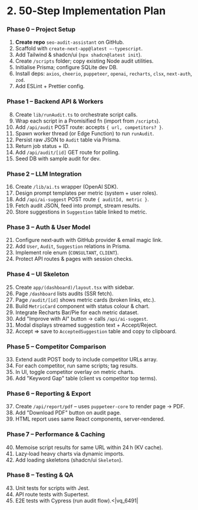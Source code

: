# 2. 50‑Step Implementation Plan

### Phase 0 – Project Setup

1. **Create repo** `seo-audit-assistant` on GitHub.
2. Scaffold with `create-next-app@latest –‑typescript`.
3. Add Tailwind & shadcn/ui (`npx shadcn@latest init`).
4. Create `/scripts` folder; copy existing Node audit utilities.
5. Initialise Prisma; configure SQLite dev DB.
6. Install deps: `axios`, `cheerio`, `puppeteer`, `openai`, `recharts`, `clsx`, `next-auth`, `zod`.
7. Add ESLint + Prettier config.

### Phase 1 – Backend API & Workers

8. Create `lib/runAudit.ts` to orchestrate script calls.
9. Wrap each script in a Promisified fn (import from `/scripts`).
10. Add `/api/audit` POST route: accepts `{ url, competitors? }`.
11. Spawn worker thread (or Edge Function) to run `runAudit`.
12. Persist raw JSON to `Audit` table via Prisma.
13. Return job status + ID.
14. Add `/api/audit/[id]` GET route for polling.
15. Seed DB with sample audit for dev.

### Phase 2 – LLM Integration

16. Create `/lib/ai.ts` wrapper (OpenAI SDK).
17. Design prompt templates per metric (system + user roles).
18. Add `/api/ai-suggest` POST route `{ auditId, metric }`.
19. Fetch audit JSON, feed into prompt, stream results.
20. Store suggestions in `Suggestion` table linked to metric.

### Phase 3 – Auth & User Model

21. Configure next‑auth with GitHub provider & email magic link.
22. Add `User`, `Audit`, `Suggestion` relations in Prisma.
23. Implement role enum (`CONSULTANT`, `CLIENT`).
24. Protect API routes & pages with session checks.

### Phase 4 – UI Skeleton

25. Create `app/(dashboard)/layout.tsx` with sidebar.
26. Page `/dashboard` lists audits (SSR fetch).
27. Page `/audit/[id]` shows metric cards (broken links, etc.).
28. Build `MetricCard` component with status colour & chart.
29. Integrate Recharts Bar/Pie for each metric dataset.
30. Add "Improve with AI" button → calls `/api/ai-suggest`.
31. Modal displays streamed suggestion text + Accept/Reject.
32. Accept ⇒ save to `AcceptedSuggestion` table and copy to clipboard.

### Phase 5 – Competitor Comparison

33. Extend audit POST body to include competitor URLs array.
34. For each competitor, run same scripts; tag results.
35. In UI, toggle competitor overlay on metric charts.
36. Add "Keyword Gap" table (client vs competitor top terms).

### Phase 6 – Reporting & Export

37. Create `/api/report/pdf` – uses `puppeteer-core` to render page → PDF.
38. Add "Download PDF" button on audit page.
39. HTML report uses same React components, server‑rendered.

### Phase 7 – Performance & Caching

40. Memoise script results for same URL within 24 h (KV cache).
41. Lazy‑load heavy charts via dynamic imports.
42. Add loading skeletons (shadcn/ui `Skeleton`).

### Phase 8 – Testing & QA

43. Unit tests for scripts with Jest.
44. API route tests with Supertest.
45. E2E tests with Cypress (run audit flow).<|vq\_6491|
